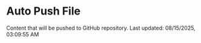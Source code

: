 # Auto Push File

Content that will be pushed to GitHub repository.
Last updated: 08/15/2025, 03:09:55 AM